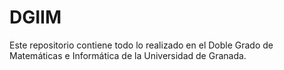 # DGIIM
Este repositorio contiene todo lo realizado en el Doble Grado de Matemáticas e Informática de la Universidad de Granada.
